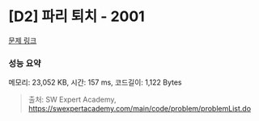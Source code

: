 # [D2] 파리 퇴치 - 2001 

[문제 링크](https://swexpertacademy.com/main/code/problem/problemDetail.do?contestProbId=AV5PzOCKAigDFAUq) 

### 성능 요약

메모리: 23,052 KB, 시간: 157 ms, 코드길이: 1,122 Bytes



> 출처: SW Expert Academy, https://swexpertacademy.com/main/code/problem/problemList.do